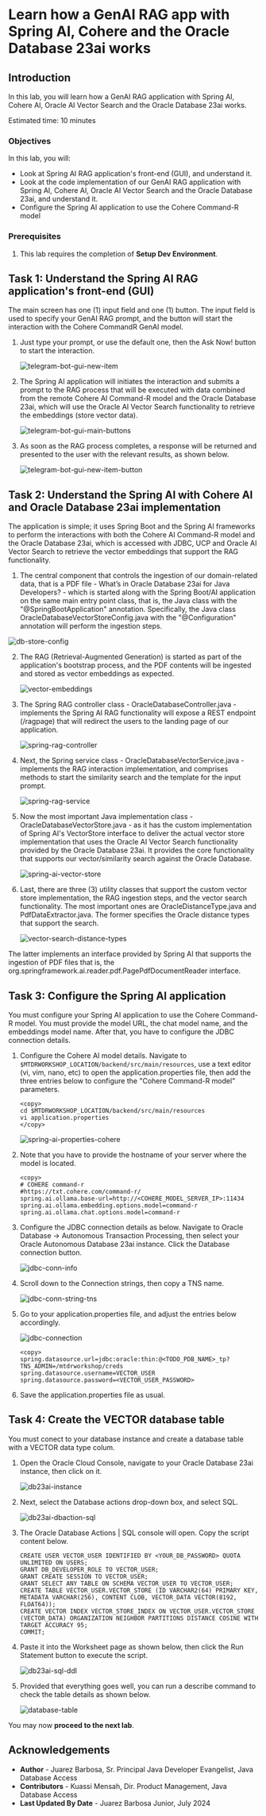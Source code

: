 # Learn how a GenAI RAG app with Spring AI, Cohere and the Oracle Database 23ai works

## Introduction

In this lab, you will learn how a GenAI RAG application with Spring AI, Cohere AI, Oracle AI Vector Search and the Oracle Database 23ai works.

Estimated time: 10 minutes

<!-- Watch the video below for a quick walk-through of the lab.

Mac:

[](youtube:xCVhmx7KAm8) -->

### Objectives

In this lab, you will:

- Look at Spring AI RAG application's front-end (GUI), and understand it.
- Look at the code implementation of our GenAI RAG application with Spring AI, Cohere AI, Oracle AI Vector Search and the Oracle Database 23ai, and understand it.
- Configure the Spring AI application to use the Cohere Command-R model

### Prerequisites

1. This lab requires the completion of **Setup Dev Environment**.

## Task 1: Understand the Spring AI RAG application's front-end (GUI)

The main screen has one (1) input field and one (1) button. The input field is used to specify your GenAI RAG prompt, and the button will start the interaction with the Cohere CommandR GenAI model. 

1. Just type your prompt, or use the default one, then the Ask Now! button to start the interaction. 

    ![telegram-bot-gui-new-item](images/application-1.png "telegram bot new todo item")

2. The Spring AI application will initiates the interaction and submits a prompt to the RAG process that will be executed with data combined from the remote Cohere AI Command-R model and the Oracle Database 23ai, which will use the Oracle AI Vector Search functionality to retrieve the embeddings (store vector data).

    ![telegram-bot-gui-main-buttons](images/rag-process.png "telegram main screen buttons")

3. As soon as the RAG process completes, a response will be returned and presented to the user with the relevant results, as shown below.

    ![telegram-bot-gui-new-item-button](images/rag-results.png "telegram new item button")


## Task 2: Understand the Spring AI with Cohere AI and Oracle Database 23ai implementation

The application is simple; it uses Spring Boot and the Spring AI frameworks to perform the interactions with both the Cohere AI Command-R model and the Oracle Database 23ai, which is accessed with JDBC, UCP and Oracle AI Vector Search to retrieve the vector embeddings that support the RAG functionality.

1. The central component that controls the ingestion of our domain-related data, that is a PDF file -  What’s in Oracle Database 23ai for Java Developers? - which is started along with the Spring Boot/AI application on the same main entry point class, that is, the Java class with the "@SpringBootApplication" annotation. Specifically, the Java class OracleDatabaseVectorStoreConfig.java with the "@Configuration" annotation will perform the ingestion steps.

![db-store-config](images/spring-db-vector-store-config.png "spring ai db store configuration")

2. The RAG (Retrieval-Augmented Generation) is started as part of the application's bootstrap process, and the PDF contents will be ingested and stored as vector embeddings as expected.

    ![vector-embeddings](images/vector-embeddings.png "oracle database vector embeddings ")

3. The Spring RAG controller class - OracleDatabaseController.java - implements the Spring AI RAG functionality will expose a REST endpoint (/ragpage) that will redirect the users to the landing page of our application.

    ![spring-rag-controller](images/spring-rag-controller.png "spring boot rag controller ")

4. Next, the Spring service class - OracleDatabaseVectorService.java - implements the RAG interaction implementation, and comprises methods to start the similarity search and the template for the input prompt.

    ![spring-rag-service](images/rag-prompt-template-similarity.png "spring boot service")

5. Now the most important Java implementation class - OracleDatabaseVectorStore.java - as it has the custom implementation of Spring AI's VectorStore interface to deliver the actual vector store implementation that uses the Oracle AI Vector Search functionality provided by the Oracle Database 23ai. It provides the core functionality that supports our vector/similarity search against the Oracle Database.  

    ![spring-ai-vector-store](images/spring-ai-vector-store-implementation.png "spring ai vector store implementation for the oracle database")

6. Last, there are three (3) utility classes that support the custom vector store implementation, the RAG ingestion steps, and the vector search functionality. The most important ones are OracleDistanceType.java and PdfDataExtractor.java. The former specifies the Oracle distance types that support the search.

    ![vector-search-distance-types](images/oracle-distance-types.png "oracle vector search distance types")

The latter implements an interface provided by Spring AI that supports the ingestion of PDF files that is, the org.springframework.ai.reader.pdf.PagePdfDocumentReader interface.

## Task 3: Configure the Spring AI application

You must configure your Spring AI application to use the Cohere Command-R model. You must provide the model URL, the chat model name, and the embeddings model name. After that, you have to configure the JDBC connection details.

1. Configure the Cohere AI model details. Navigate to `$MTDRWORKSHOP_LOCATION/backend/src/main/resources`, use a text editor (vi, vim, nano, etc) to open the application.properties file, then add the three entries below to configure the "Cohere Command-R model" parameters.

    ```
    <copy>
    cd $MTDRWORKSHOP_LOCATION/backend/src/main/resources
    vi application.properties
    </copy>
    ```

    ![spring-ai-properties-cohere](images/spring-ai-cohere-model-config.png "spring ai configuration for cohere ai command-r model")

2. Note that you have to provide the hostname of your server where the model is located.

    ```
    <copy>    
    # COHERE command-r
    #https://txt.cohere.com/command-r/
    spring.ai.ollama.base-url=http://<COHERE_MODEL_SERVER_IP>:11434
    spring.ai.ollama.embedding.options.model=command-r
    spring.ai.ollama.chat.options.model=command-r
    ```

3. Configure the JDBC connection details as below. Navigate to Oracle Database -> Autonomous Transaction Processing, then select your Oracle Autonomous Database 23ai instance. Click the Database connection button.

    ![jdbc-conn-info](images/jdbc-conn-info.png "jdbc connection details")

4. Scroll down to the Connection strings, then copy a TNS name.

    ![jdbc-conn-string-tns](images/jdbc-conn-string-tns.png "connection string tns name")

5. Go to your application.properties file, and adjust the entries below accordingly.

    ![jdbc-connection](images/jdbc-connection.png "jdbc connection details application dot properties")

    ```
    <copy>    
    spring.datasource.url=jdbc:oracle:thin:@<TODO_PDB_NAME>_tp?TNS_ADMIN=/mtdrworkshop/creds
    spring.datasource.username=VECTOR_USER
    spring.datasource.password=<VECTOR_USER_PASSWORD>
    ```
6. Save the application.properties file as usual.

## Task 4: Create the VECTOR database table

You must conect to your database instance and create a database table with a VECTOR data type colum.

1. Open the Oracle Cloud Console, navigate to your Oracle Database 23ai instance, then click on it.

    ![db23ai-instance](images/db23ai-instance.png "navigate to oracle database 23ai instance")

2. Next, select the Database actions drop-down box, and select SQL.

    ![db23ai-dbaction-sql](images/db23ai-dbaction-sql.png "db 23 ai sql action")

3. The Oracle Database Actions | SQL console will open. Copy the script content below.

    ```
    CREATE USER VECTOR_USER IDENTIFIED BY <YOUR_DB_PASSWORD> QUOTA UNLIMITED ON USERS;  
    GRANT DB_DEVELOPER_ROLE TO VECTOR_USER;  
    GRANT CREATE SESSION TO VECTOR_USER;  
    GRANT SELECT ANY TABLE ON SCHEMA VECTOR_USER TO VECTOR_USER;  
    CREATE TABLE VECTOR_USER.VECTOR_STORE (ID VARCHAR2(64) PRIMARY KEY, METADATA VARCHAR(256), CONTENT CLOB, VECTOR_DATA VECTOR(8192, FLOAT64));
    CREATE VECTOR INDEX VECTOR_STORE_INDEX ON VECTOR_USER.VECTOR_STORE (VECTOR_DATA) ORGANIZATION NEIGHBOR PARTITIONS DISTANCE COSINE WITH TARGET ACCURACY 95; 
    COMMIT;
    ```
4. Paste it into the Worksheet page as shown below, then click the Run Statement button to execute the script.

    ![db23ai-sql-ddl](images/db23ai-sql-ddl.png "db 23 ai sql ddl") 

5. Provided that everything goes well, you can run a describe command to check the table details as shown below.

   ![database-table](images/database-table.png "describe database table")

You may now **proceed to the next lab**.

## Acknowledgements

* **Author** - Juarez Barbosa, Sr. Principal Java Developer Evangelist, Java Database Access
* **Contributors** - Kuassi Mensah, Dir. Product Management, Java Database Access
* **Last Updated By Date** - Juarez Barbosa Junior, July 2024
